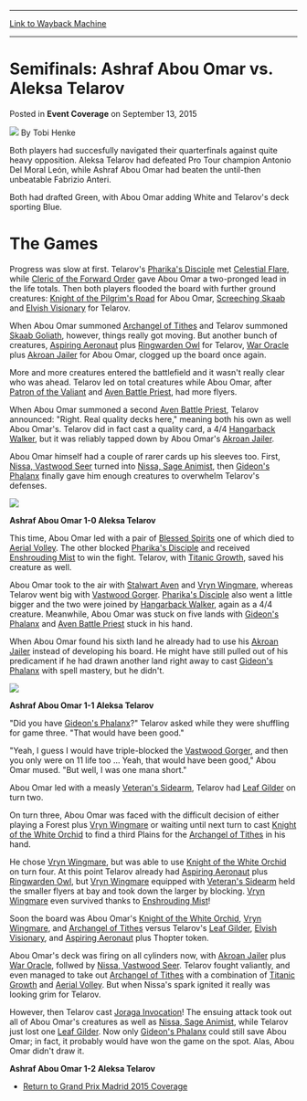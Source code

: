 
---
[Link to Wayback Machine](https://web.archive.org/web/20150916221952/http://magic.wizards.com/en/articles/archive/event-coverage/semifinals-ashraf-abou-omar-vs-aleksa-telarov-2015-09-13)

[_metadata_:author]:- "Tobi Henke"
[_metadata_:description]:- "Both players had succesfully navigated their quarterfinals against quite heavy opposition. Aleksa Telarov had defeated Pro Tour champion Antonio Del Moral León, while Ashraf Abou Omar had beaten the until-then unbeatable Fabrizio Anteri. Both had drafted Green, with Abou Omar adding White and Telarov's deck sporting Blue."
[_metadata_:generator]:- "Drupal 7 (http://drupal.org)"
[_metadata_:node]:- "660511"
[_metadata_:publish_date]:- "2015-09-13"
[_metadata_:source]:- "div-main-content"
[_metadata_:title]:- "Semifinals: Ashraf Abou Omar vs. Aleksa Telarov"
[_metadata_:wayback_capture_timestamp]:- "2015-09-16 22:19:52"
[_metadata_:wayback_raw_url]:- "https://web.archive.org/web/20150916221952id_/http://magic.wizards.com/en/articles/archive/event-coverage/semifinals-ashraf-abou-omar-vs-aleksa-telarov-2015-09-13"
[_metadata_:wayback_url]:- "http://magic.wizards.com/en/articles/archive/event-coverage/semifinals-ashraf-abou-omar-vs-aleksa-telarov-2015-09-13"
---


Semifinals: Ashraf Abou Omar vs. Aleksa Telarov
===============================================



 Posted in **Event Coverage**
 on September 13, 2015 






![](https://media.magic.wizards.com/styles/auth_small/public/images/person/henke_author.jpg)
By Tobi Henke










Both players had succesfully navigated their quarterfinals against quite heavy opposition. Aleksa Telarov had defeated Pro Tour champion Antonio Del Moral León, while Ashraf Abou Omar had beaten the until-then unbeatable Fabrizio Anteri.


Both had drafted Green, with Abou Omar adding White and Telarov's deck sporting Blue.


The Games
=========


Progress was slow at first. Telarov's [Pharika's Disciple](http://gatherer.wizards.com/Pages/Card/Details.aspx?name=Pharika%27s+Disciple) met [Celestial Flare](http://gatherer.wizards.com/Pages/Card/Details.aspx?name=Celestial+Flare), while [Cleric of the Forward Order](http://gatherer.wizards.com/Pages/Card/Details.aspx?name=Cleric+of+the+Forward+Order) gave Abou Omar a two-pronged lead in the life totals. Then both players flooded the board with further ground creatures: [Knight of the Pilgrim's Road](http://gatherer.wizards.com/Pages/Card/Details.aspx?name=Knight+of+the+Pilgrim%27s+Road) for Abou Omar, [Screeching Skaab](http://gatherer.wizards.com/Pages/Card/Details.aspx?name=Screeching+Skaab) and [Elvish Visionary](http://gatherer.wizards.com/Pages/Card/Details.aspx?name=Elvish+Visionary) for Telarov.


When Abou Omar summoned [Archangel of Tithes](http://gatherer.wizards.com/Pages/Card/Details.aspx?name=Archangel+of+Tithes) and Telarov summoned [Skaab Goliath](http://gatherer.wizards.com/Pages/Card/Details.aspx?name=Skaab+Goliath), however, things really got moving. But another bunch of creatures, [Aspiring Aeronaut](http://gatherer.wizards.com/Pages/Card/Details.aspx?name=Aspiring+Aeronaut) plus [Ringwarden Owl](http://gatherer.wizards.com/Pages/Card/Details.aspx?name=Ringwarden+Owl) for Telarov, [War Oracle](http://gatherer.wizards.com/Pages/Card/Details.aspx?name=War+Oracle) plus [Akroan Jailer](http://gatherer.wizards.com/Pages/Card/Details.aspx?name=Akroan+Jailer) for Abou Omar, clogged up the board once again.


More and more creatures entered the battlefield and it wasn't really clear who was ahead. Telarov led on total creatures while Abou Omar, after [Patron of the Valiant](http://gatherer.wizards.com/Pages/Card/Details.aspx?name=Patron+of+the+Valiant) and [Aven Battle Priest](http://gatherer.wizards.com/Pages/Card/Details.aspx?name=Aven+Battle+Priest), had more flyers.


When Abou Omar summoned a second [Aven Battle Priest](http://gatherer.wizards.com/Pages/Card/Details.aspx?name=Aven+Battle+Priest), Telarov announced: "Right. Real quality decks here," meaning both his own as well Abou Omar's. Telarov did in fact cast a quality card, a 4/4 [Hangarback Walker](http://gatherer.wizards.com/Pages/Card/Details.aspx?name=Hangarback+Walker), but it was reliably tapped down by Abou Omar's [Akroan Jailer](http://gatherer.wizards.com/Pages/Card/Details.aspx?name=Akroan+Jailer).


Abou Omar himself had a couple of rarer cards up his sleeves too. First, [Nissa, Vastwood Seer](http://gatherer.wizards.com/Pages/Card/Details.aspx?name=Nissa%2C+Vastwood+Seer) turned into [Nissa, Sage Animist](http://gatherer.wizards.com/Pages/Card/Details.aspx?name=Nissa%2C+Sage+Animist), then [Gideon's Phalanx](http://gatherer.wizards.com/Pages/Card/Details.aspx?name=Gideon%27s+Phalanx) finally gave him enough creatures to overwhelm Telarov's defenses.



![](https://media.wizards.com/2015/events/gpmad15/gpmad15_s1_abouomar.jpg)  




**Ashraf Abou Omar 1-0 Aleksa Telarov**



This time, Abou Omar led with a pair of [Blessed Spirits](http://gatherer.wizards.com/Pages/Card/Details.aspx?name=Blessed+Spirits) one of which died to [Aerial Volley](http://gatherer.wizards.com/Pages/Card/Details.aspx?name=Aerial+Volley). The other blocked [Pharika's Disciple](http://gatherer.wizards.com/Pages/Card/Details.aspx?name=Pharika%27s+Disciple) and received [Enshrouding Mist](http://gatherer.wizards.com/Pages/Card/Details.aspx?name=Enshrouding+Mist) to win the fight. Telarov, with [Titanic Growth](http://gatherer.wizards.com/Pages/Card/Details.aspx?name=Titanic+Growth), saved his creature as well.


Abou Omar took to the air with [Stalwart Aven](http://gatherer.wizards.com/Pages/Card/Details.aspx?name=Stalwart+Aven) and [Vryn Wingmare](http://gatherer.wizards.com/Pages/Card/Details.aspx?name=Vryn+Wingmare), whereas Telarov went big with [Vastwood Gorger](http://gatherer.wizards.com/Pages/Card/Details.aspx?name=Vastwood+Gorger). [Pharika's Disciple](http://gatherer.wizards.com/Pages/Card/Details.aspx?name=Pharika%27s+Disciple) also went a little bigger and the two were joined by [Hangarback Walker](http://gatherer.wizards.com/Pages/Card/Details.aspx?name=Hangarback+Walker), again as a 4/4 creature. Meanwhile, Abou Omar was stuck on five lands with [Gideon's Phalanx](http://gatherer.wizards.com/Pages/Card/Details.aspx?name=Gideon%27s+Phalanx) and [Aven Battle Priest](http://gatherer.wizards.com/Pages/Card/Details.aspx?name=Aven+Battle+Priest) stuck in his hand.


When Abou Omar found his sixth land he already had to use his [Akroan Jailer](http://gatherer.wizards.com/Pages/Card/Details.aspx?name=Akroan+Jailer) instead of developing his board. He might have still pulled out of his predicament if he had drawn another land right away to cast [Gideon's Phalanx](http://gatherer.wizards.com/Pages/Card/Details.aspx?name=Gideon%27s+Phalanx) with spell mastery, but he didn't.



![](https://media.wizards.com/2015/events/gpmad15/gpmad15_s1_telarov.jpg)  




**Ashraf Abou Omar 1-1 Aleksa Telarov**



"Did you have [Gideon's Phalanx](http://gatherer.wizards.com/Pages/Card/Details.aspx?name=Gideon%27s+Phalanx)?" Telarov asked while they were shuffling for game three. "That would have been good."


"Yeah, I guess I would have triple-blocked the [Vastwood Gorger](http://gatherer.wizards.com/Pages/Card/Details.aspx?name=Vastwood+Gorger), and then you only were on 11 life too ... Yeah, that would have been good," Abou Omar mused. "But well, I was one mana short."


Abou Omar led with a measly [Veteran's Sidearm](http://gatherer.wizards.com/Pages/Card/Details.aspx?name=Veteran%27s+Sidearm), Telarov had [Leaf Gilder](http://gatherer.wizards.com/Pages/Card/Details.aspx?name=Leaf+Gilder) on turn two.


On turn three, Abou Omar was faced with the difficult decision of either playing a Forest plus [Vryn Wingmare](http://gatherer.wizards.com/Pages/Card/Details.aspx?name=Vryn+Wingmare) or waiting until next turn to cast [Knight of the White Orchid](http://gatherer.wizards.com/Pages/Card/Details.aspx?name=Knight+of+the+White+Orchid) to find a third Plains for the [Archangel of Tithes](http://gatherer.wizards.com/Pages/Card/Details.aspx?name=Archangel+of+Tithes) in his hand.


He chose [Vryn Wingmare](http://gatherer.wizards.com/Pages/Card/Details.aspx?name=Vryn+Wingmare), but was able to use [Knight of the White Orchid](http://gatherer.wizards.com/Pages/Card/Details.aspx?name=Knight+of+the+White+Orchid) on turn four. At this point Telarov already had [Aspiring Aeronaut](http://gatherer.wizards.com/Pages/Card/Details.aspx?name=Aspiring+Aeronaut) plus [Ringwarden Owl](http://gatherer.wizards.com/Pages/Card/Details.aspx?name=Ringwarden+Owl), but [Vryn Wingmare](http://gatherer.wizards.com/Pages/Card/Details.aspx?name=Vryn+Wingmare) equipped with [Veteran's Sidearm](http://gatherer.wizards.com/Pages/Card/Details.aspx?name=Veteran%27s+Sidearm) held the smaller flyers at bay and took down the larger by blocking. [Vryn Wingmare](http://gatherer.wizards.com/Pages/Card/Details.aspx?name=Vryn+Wingmare) even survived thanks to [Enshrouding Mist](http://gatherer.wizards.com/Pages/Card/Details.aspx?name=Enshrouding+Mist)!


Soon the board was Abou Omar's [Knight of the White Orchid](http://gatherer.wizards.com/Pages/Card/Details.aspx?name=Knight+of+the+White+Orchid), [Vryn Wingmare](http://gatherer.wizards.com/Pages/Card/Details.aspx?name=Vryn+Wingmare), and [Archangel of Tithes](http://gatherer.wizards.com/Pages/Card/Details.aspx?name=Archangel+of+Tithes) versus Telarov's [Leaf Gilder](http://gatherer.wizards.com/Pages/Card/Details.aspx?name=Leaf+Gilder), [Elvish Visionary](http://gatherer.wizards.com/Pages/Card/Details.aspx?name=Elvish+Visionary), and [Aspiring Aeronaut](http://gatherer.wizards.com/Pages/Card/Details.aspx?name=Aspiring+Aeronaut) plus Thopter token.


Abou Omar's deck was firing on all cylinders now, with [Akroan Jailer](http://gatherer.wizards.com/Pages/Card/Details.aspx?name=Akroan+Jailer) plus [War Oracle](http://gatherer.wizards.com/Pages/Card/Details.aspx?name=War+Oracle), follwed by [Nissa, Vastwood Seer](http://gatherer.wizards.com/Pages/Card/Details.aspx?name=Nissa%2C+Vastwood+Seer). Telarov fought valiantly, and even managed to take out [Archangel of Tithes](http://gatherer.wizards.com/Pages/Card/Details.aspx?name=Archangel+of+Tithes) with a combination of [Titanic Growth](http://gatherer.wizards.com/Pages/Card/Details.aspx?name=Titanic+Growth) and [Aerial Volley](http://gatherer.wizards.com/Pages/Card/Details.aspx?name=Aerial+Volley). But when Nissa's spark ignited it really was looking grim for Telarov.


However, then Telarov cast [Joraga Invocation](http://gatherer.wizards.com/Pages/Card/Details.aspx?name=Joraga+Invocation)! The ensuing attack took out all of Abou Omar's creatures as well as [Nissa, Sage Animist](http://gatherer.wizards.com/Pages/Card/Details.aspx?name=Nissa%2C+Sage+Animist), while Telarov just lost one [Leaf Gilder](http://gatherer.wizards.com/Pages/Card/Details.aspx?name=Leaf+Gilder). Now only [Gideon's Phalanx](http://gatherer.wizards.com/Pages/Card/Details.aspx?name=Gideon%27s+Phalanx) could still save Abou Omar; in fact, it probably would have won the game on the spot. Alas, Abou Omar didn't draw it.



**Ashraf Abou Omar 1-2 Aleksa Telarov**



* [Return to Grand Prix Madrid 2015 Coverage](/node/659696)

 




